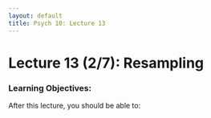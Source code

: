 ```yaml
---
layout: default
title: Psych 10: Lecture 13
---
```

# Lecture 13 (2/7): Resampling

### Learning Objectives:
After this lecture, you should be able to:

